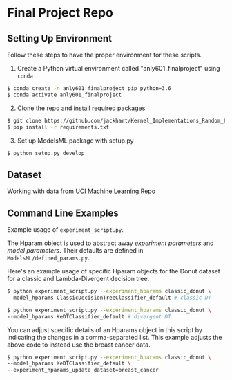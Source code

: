 # Final Project Repo


## Setting Up Environment

Follow these steps to have the proper environment for these scripts.

1. Create a Python virtual environment called "anly601_finalproject" using `conda`

``` bash
$ conda create -n anly601_finalproject pip python=3.6
$ conda activate anly601_finalproject
```

2. Clone the repo and install required packages

``` bash
$ git clone https://github.com/jackhart/Kernel_Implementations_Random_Forests
$ pip install -r requirements.txt
```

3. Set up ModelsML package with setup.py 

``` bash
$ python setup.py develop
```



## Dataset

Working with data from [UCI Machine Learning Repo](https://archive.ics.uci.edu/ml/datasets.php)

## Command Line Examples

Example usage of `experiment_script.py`.

The Hparam object is used to abstract away *experiment parameters* and *model parameters*.  Their defaults are defined in `ModelsML/defined_params.py`. 

Here's an example usage of specific Hparam objects for the Donut dataset for a classic and Lambda-Divergent decision tree.


``` bash
$ python experiment_script.py --experiment_hparams classic_donut \
--model_hparams ClassicDecisionTreeClassifier_default # classic DT
```

``` bash
$ python experiment_script.py --experiment_hparams classic_donut \
--model_hparams KeDTClassifier_default # divergent DT
```

You can adjust specific details of an Hparams object in this script by indicating the changes in a comma-separated list.  This example adjusts the above code to instead use the breast cancer data.
 
 ``` bash
$ python experiment_script.py --experiment_hparams classic_donut \
--model_hparams KeDTClassifier_default \
--experiment_hparams_update dataset=breast_cancer
```